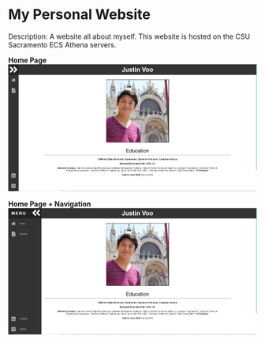 # My Personal Website
Description: A website all about myself. This website is hosted on the CSU Sacramento ECS Athena servers.

<b>Home Page</b><br>
![Image of home page](https://github.com/Voozio/Images/blob/master/Athena/home.png?raw=true)

<b>Home Page + Navigation</b><br>
![Image of home page menu](https://github.com/Voozio/Images/blob/master/Athena/home_menu.png?raw=true)
